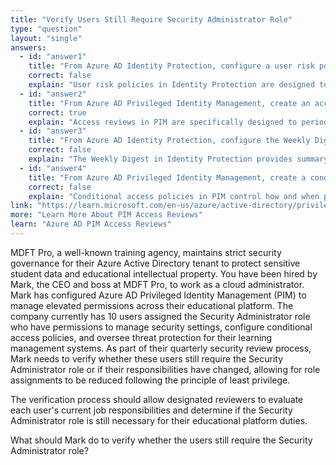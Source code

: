 ```yaml
---
title: "Verify Users Still Require Security Administrator Role"
type: "question"
layout: "single"
answers:
  - id: "answer1"
    title: "From Azure AD Identity Protection, configure a user risk policy"
    correct: false
    explain: "User risk policies in Identity Protection are designed to detect and respond to compromised user accounts based on risk indicators, not to review whether users still need specific role assignments."
  - id: "answer2"
    title: "From Azure AD Privileged Identity Management, create an access review"
    correct: true
    explain: "Access reviews in PIM are specifically designed to periodically verify whether users still require privileged roles. This feature allows reviewers to confirm or deny the necessity of role assignments for users."
  - id: "answer3"
    title: "From Azure AD Identity Protection, configure the Weekly Digest"
    correct: false
    explain: "The Weekly Digest in Identity Protection provides summary information about risk detections and risky users, but it doesn't facilitate role assignment reviews or verification processes."
  - id: "answer4"
    title: "From Azure AD Privileged Identity Management, create a conditional access policy"
    correct: false
    explain: "Conditional access policies in PIM control how and when privileged roles can be activated, but they don't provide mechanisms to review or verify whether users still need their assigned roles."
link: "https://learn.microsoft.com/en-us/azure/active-directory/privileged-identity-management/pim-create-azure-ad-roles-and-resource-roles-review"
more: "Learn More About PIM Access Reviews"
learn: "Azure AD PIM Access Reviews"
---
```


MDFT Pro, a well-known training agency, maintains strict security governance for their Azure Active Directory tenant to protect sensitive student data and educational intellectual property. You have been hired by Mark, the CEO and boss at MDFT Pro, to work as a cloud administrator. Mark has configured Azure AD Privileged Identity Management (PIM) to manage elevated permissions across their educational platform. The company currently has 10 users assigned the Security Administrator role who have permissions to manage security settings, configure conditional access policies, and oversee threat protection for their learning management systems. As part of their quarterly security review process, Mark needs to verify whether these users still require the Security Administrator role or if their responsibilities have changed, allowing for role assignments to be reduced following the principle of least privilege.

The verification process should allow designated reviewers to evaluate each user's current job responsibilities and determine if the Security Administrator role is still necessary for their educational platform duties.

What should Mark do to verify whether the users still require the Security Administrator role?
